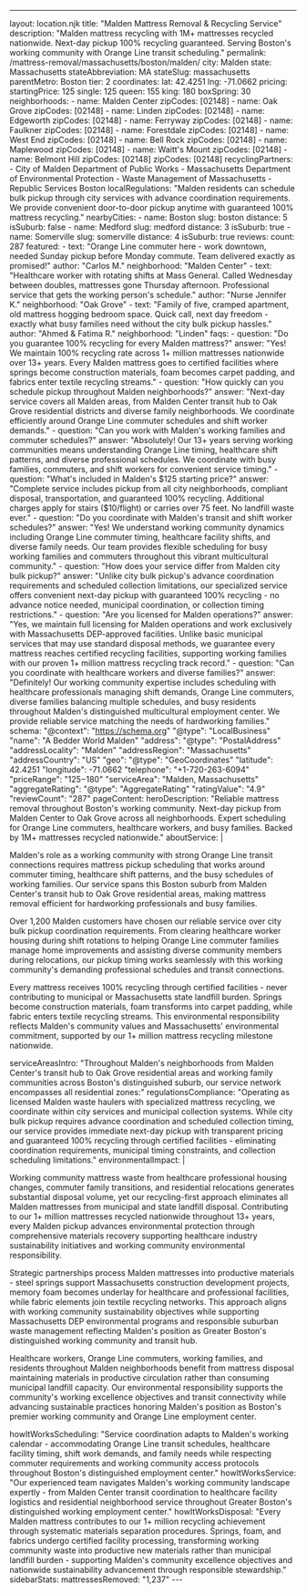 ---
layout: location.njk
title: "Malden Mattress Removal & Recycling Service"
description: "Malden mattress recycling with 1M+ mattresses recycled nationwide. Next-day pickup 100% recycling guaranteed. Serving Boston's working community with Orange Line transit scheduling."
permalink: /mattress-removal/massachusetts/boston/malden/
city: Malden state: Massachusetts stateAbbreviation: MA stateSlug: massachusetts parentMetro: Boston tier: 2 coordinates: lat: 42.4251 lng: -71.0662 pricing: startingPrice: 125 single: 125 queen: 155 king: 180 boxSpring: 30 neighborhoods: - name: Malden Center zipCodes: [02148] - name: Oak Grove zipCodes: [02148] - name: Linden zipCodes: [02148] - name: Edgeworth zipCodes: [02148] - name: Ferryway zipCodes: [02148] - name: Faulkner zipCodes: [02148] - name: Forestdale zipCodes: [02148] - name: West End zipCodes: [02148] - name: Bell Rock zipCodes: [02148] - name: Maplewood zipCodes: [02148] - name: Waitt's Mount zipCodes: [02148] - name: Belmont Hill zipCodes: [02148] zipCodes: [02148] recyclingPartners: - City of Malden Department of Public Works - Massachusetts Department of Environmental Protection - Waste Management of Massachusetts - Republic Services Boston localRegulations: "Malden residents can schedule bulk pickup through city services with advance coordination requirements. We provide convenient door-to-door pickup anytime with guaranteed 100% mattress recycling." nearbyCities: - name: Boston slug: boston distance: 5 isSuburb: false - name: Medford slug: medford distance: 3 isSuburb: true - name: Somerville slug: somerville distance: 4 isSuburb: true reviews: count: 287 featured: - text: "Orange Line commuter here - work downtown, needed Sunday pickup before Monday commute. Team delivered exactly as promised!" author: "Carlos M." neighborhood: "Malden Center" - text: "Healthcare worker with rotating shifts at Mass General. Called Wednesday between doubles, mattresses gone Thursday afternoon. Professional service that gets the working person's schedule." author: "Nurse Jennifer K." neighborhood: "Oak Grove" - text: "Family of five, cramped apartment, old mattress hogging bedroom space. Quick call, next day freedom - exactly what busy families need without the city bulk pickup hassles." author: "Ahmed & Fatima R." neighborhood: "Linden" faqs: - question: "Do you guarantee 100% recycling for every Malden mattress?" answer: "Yes! We maintain 100% recycling rate across 1+ million mattresses nationwide over 13+ years. Every Malden mattress goes to certified facilities where springs become construction materials, foam becomes carpet padding, and fabrics enter textile recycling streams." - question: "How quickly can you schedule pickup throughout Malden neighborhoods?" answer: "Next-day service covers all Malden areas, from Malden Center transit hub to Oak Grove residential districts and diverse family neighborhoods. We coordinate efficiently around Orange Line commuter schedules and shift worker demands." - question: "Can you work with Malden's working families and commuter schedules?" answer: "Absolutely! Our 13+ years serving working communities means understanding Orange Line timing, healthcare shift patterns, and diverse professional schedules. We coordinate with busy families, commuters, and shift workers for convenient service timing." - question: "What's included in Malden's $125 starting price?" answer: "Complete service includes pickup from all city neighborhoods, compliant disposal, transportation, and guaranteed 100% recycling. Additional charges apply for stairs ($10/flight) or carries over 75 feet. No landfill waste ever." - question: "Do you coordinate with Malden's transit and shift worker schedules?" answer: "Yes! We understand working community dynamics including Orange Line commuter timing, healthcare facility shifts, and diverse family needs. Our team provides flexible scheduling for busy working families and commuters throughout this vibrant multicultural community." - question: "How does your service differ from Malden city bulk pickup?" answer: "Unlike city bulk pickup's advance coordination requirements and scheduled collection limitations, our specialized service offers convenient next-day pickup with guaranteed 100% recycling - no advance notice needed, municipal coordination, or collection timing restrictions." - question: "Are you licensed for Malden operations?" answer: "Yes, we maintain full licensing for Malden operations and work exclusively with Massachusetts DEP-approved facilities. Unlike basic municipal services that may use standard disposal methods, we guarantee every mattress reaches certified recycling facilities, supporting working families with our proven 1+ million mattress recycling track record." - question: "Can you coordinate with healthcare workers and diverse families?" answer: "Definitely! Our working community expertise includes scheduling with healthcare professionals managing shift demands, Orange Line commuters, diverse families balancing multiple schedules, and busy residents throughout Malden's distinguished multicultural employment center. We provide reliable service matching the needs of hardworking families." schema: "@context": "https://schema.org" "@type": "LocalBusiness" "name": "A Bedder World Malden" "address": "@type": "PostalAddress" "addressLocality": "Malden" "addressRegion": "Massachusetts" "addressCountry": "US" "geo": "@type": "GeoCoordinates" "latitude": 42.4251 "longitude": -71.0662 "telephone": "+1-720-263-6094" "priceRange": "$125-$180" "serviceArea": "Malden, Massachusetts" "aggregateRating": "@type": "AggregateRating" "ratingValue": "4.9" "reviewCount": "287" pageContent: heroDescription: "Reliable mattress removal throughout Boston's working community. Next-day pickup from Malden Center to Oak Grove across all neighborhoods. Expert scheduling for Orange Line commuters, healthcare workers, and busy families. Backed by 1M+ mattresses recycled nationwide." aboutService: | <p>Malden's role as a working community with strong Orange Line transit connections requires mattress pickup scheduling that works around commuter timing, healthcare shift patterns, and the busy schedules of working families. Our service spans this Boston suburb from Malden Center's transit hub to Oak Grove residential areas, making mattress removal efficient for hardworking professionals and busy families.</p> <p>Over 1,200 Malden customers have chosen our reliable service over city bulk pickup coordination requirements. From clearing healthcare worker housing during shift rotations to helping Orange Line commuter families manage home improvements and assisting diverse community members during relocations, our pickup timing works seamlessly with this working community's demanding professional schedules and transit connections.</p> <p>Every mattress receives 100% recycling through certified facilities - never contributing to municipal or Massachusetts state landfill burden. Springs become construction materials, foam transforms into carpet padding, while fabric enters textile recycling streams. This environmental responsibility reflects Malden's community values and Massachusetts' environmental commitment, supported by our 1+ million mattress recycling milestone nationwide.</p> serviceAreasIntro: "Throughout Malden's neighborhoods from Malden Center's transit hub to Oak Grove residential areas and working family communities across Boston's distinguished suburb, our service network encompasses all residential zones:" regulationsCompliance: "Operating as licensed Malden waste haulers with specialized mattress recycling, we coordinate within city services and municipal collection systems. While city bulk pickup requires advance coordination and scheduled collection timing, our service provides immediate next-day pickup with transparent pricing and guaranteed 100% recycling through certified facilities - eliminating coordination requirements, municipal timing constraints, and collection scheduling limitations." environmentalImpact: | <p>Working community mattress waste from healthcare professional housing changes, commuter family transitions, and residential relocations generates substantial disposal volume, yet our recycling-first approach eliminates all Malden mattresses from municipal and state landfill disposal. Contributing to our 1+ million mattresses recycled nationwide throughout 13+ years, every Malden pickup advances environmental protection through comprehensive materials recovery supporting healthcare industry sustainability initiatives and working community environmental responsibility.</p> <p>Strategic partnerships process Malden mattresses into productive materials - steel springs support Massachusetts construction development projects, memory foam becomes underlay for healthcare and professional facilities, while fabric elements join textile recycling networks. This approach aligns with working community sustainability objectives while supporting Massachusetts DEP environmental programs and responsible suburban waste management reflecting Malden's position as Greater Boston's distinguished working community and transit hub.</p> <p>Healthcare workers, Orange Line commuters, working families, and residents throughout Malden neighborhoods benefit from mattress disposal maintaining materials in productive circulation rather than consuming municipal landfill capacity. Our environmental responsibility supports the community's working excellence objectives and transit connectivity while advancing sustainable practices honoring Malden's position as Boston's premier working community and Orange Line employment center.</p> howItWorksScheduling: "Service coordination adapts to Malden's working calendar - accommodating Orange Line transit schedules, healthcare facility timing, shift work demands, and family needs while respecting commuter requirements and working community access protocols throughout Boston's distinguished employment center." howItWorksService: "Our experienced team navigates Malden's working community landscape expertly - from Malden Center transit coordination to healthcare facility logistics and residential neighborhood service throughout Greater Boston's distinguished working employment center." howItWorksDisposal: "Every Malden mattress contributes to our 1+ million recycling achievement through systematic materials separation procedures. Springs, foam, and fabrics undergo certified facility processing, transforming working community waste into productive new materials rather than municipal landfill burden - supporting Malden's community excellence objectives and nationwide sustainability advancement through responsible stewardship." sidebarStats: mattressesRemoved: "1,237" ---